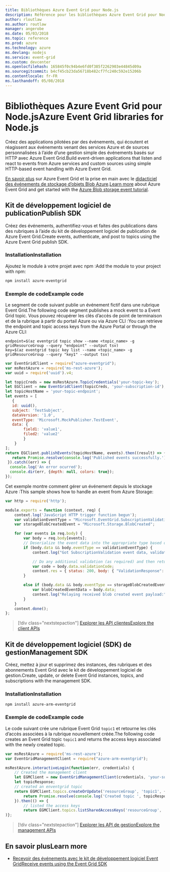 ```yaml
---
title: Bibliothèques Azure Event Grid pour Node.js
description: Référence pour les bibliothèques Azure Event Grid pour Node.js
author: rloutlaw
ms.author: routlaw
manager: angerobe
ms.date: 05/03/2018
ms.topic: reference
ms.prod: azure
ms.technology: azure
ms.devlang: nodejs
ms.service: event-grid
ms.custom: devcenter
ms.openlocfilehash: 165845f0c94b4e6fd0f385f2262903e44845d09a
ms.sourcegitcommit: b4cf45cb23da56718b482cf7fc240c592e15206b
ms.contentlocale: fr-FR
ms.lasthandoff: 05/08/2018
---
```

# <a name="azure-event-grid-libraries-for-nodejs"></a><span data-ttu-id="ea18c-103">Bibliothèques Azure Event Grid pour Node.js</span><span class="sxs-lookup"><span data-stu-id="ea18c-103">Azure Event Grid libraries for Node.js</span></span>

<span data-ttu-id="ea18c-104">Créez des applications pilotées par des événements, qui écoutent et réagissent aux événements venant des services Azure et de sources personnalisées à l’aide d’une gestion simple des événements basés sur HTTP avec Azure Event Grid.</span><span class="sxs-lookup"><span data-stu-id="ea18c-104">Build event-driven applications that listen and react to events from Azure services and custom sources using simple HTTP-based event handling with Azure Event Grid.</span></span>

<span data-ttu-id="ea18c-105">[En savoir plus](/azure/event-grid/overview) sur Azure Event Grid et la prise en main avec le [didacticiel des événements de stockage d’objets Blob Azure](/azure/storage/blobs/storage-blob-event-quickstart).</span><span class="sxs-lookup"><span data-stu-id="ea18c-105">[Learn more](/azure/event-grid/overview) about Azure Event Grid and get started with the [Azure Blob storage event tutorial](/azure/storage/blobs/storage-blob-event-quickstart).</span></span> 

## <a name="publish-sdk"></a><span data-ttu-id="ea18c-106">Kit de développement logiciel de publication</span><span class="sxs-lookup"><span data-stu-id="ea18c-106">Publish SDK</span></span>

<span data-ttu-id="ea18c-107">Créez des événements, authentifiez-vous et faites des publications dans des rubriques à l’aide du kit de développement logiciel de publication de Azure Event Grid.</span><span class="sxs-lookup"><span data-stu-id="ea18c-107">Create events, authenticate, and post to topics using the Azure Event Grid publish SDK.</span></span>

### <a name="installation"></a><span data-ttu-id="ea18c-108">Installation</span><span class="sxs-lookup"><span data-stu-id="ea18c-108">Installation</span></span>

<span data-ttu-id="ea18c-109">Ajoutez le module à votre projet avec npm :</span><span class="sxs-lookup"><span data-stu-id="ea18c-109">Add the module to your project with npm:</span></span>

```bash
npm install azure-eventgrid
```

### <a name="example-code"></a><span data-ttu-id="ea18c-110">Exemple de code</span><span class="sxs-lookup"><span data-stu-id="ea18c-110">Example code</span></span>

<span data-ttu-id="ea18c-111">Le segment de code suivant publie un événement fictif dans une rubrique Event Grid.</span><span class="sxs-lookup"><span data-stu-id="ea18c-111">The following code segment publishes a mock event to a Event Grid topic.</span></span> <span data-ttu-id="ea18c-112">Vous pouvez récupérer les clés d’accès de point de terminaison et de la rubrique à partir du portail Azure ou via Azure CLI :</span><span class="sxs-lookup"><span data-stu-id="ea18c-112">You can retrieve the endpoint and topic access keys from the Azure Portal or through the Azure CLI:</span></span>

```azurecli-interactive
endpoint=$(az eventgrid topic show --name <topic_name> -g gridResourceGroup --query "endpoint" --output tsv)
key=$(az eventgrid topic key list --name <topic_name> -g gridResourceGroup --query "key1" --output tsv)
```

```javascript
var EventGridClient = require("azure-eventgrid");
var msRestAzure = require('ms-rest-azure');
var uuid = require('uuid').v4;

let topicCreds = new msRestAzure.TopicCredentials('your-topic-key');
let EGClient = new EventGridClient(topicCreds, 'your-subscription-id');
let topicHostName = 'your-topic-endpoint';
let events = [
   {
   id: uuid(),
   subject: 'TestSubject',
   dataVersion: '1.0',
   eventType: 'Microsoft.MockPublisher.TestEvent',
   data: {
        field1: 'value1',
        filed2: 'value2'
        }
    }
];
return EGClient.publishEvents(topicHostName, events).then((result) => {
   return Promise.resolve(console.log('Published events successfully.'));
 }).catch((err) => {
  console.log('An error ocurred');
  console.dir(err, {depth: null, colors: true});
});
```

<span data-ttu-id="ea18c-113">Cet exemple montre comment gérer un événement depuis le stockage Azure :</span><span class="sxs-lookup"><span data-stu-id="ea18c-113">This sample shows how to handle an event from Azure Storage:</span></span>

```javascript
var http = require('http');

module.exports = function (context, req) {
    context.log('JavaScript HTTP trigger function begun');
    var validationEventType = "Microsoft.EventGrid.SubscriptionValidationEvent";
    var storageBlobCreatedEvent = "Microsoft.Storage.BlobCreated";

    for (var events in req.body) {
        var body = req.body[events];
        // Deserialize the event data into the appropriate type based on event type  
        if (body.data && body.eventType == validationEventType) {
            context.log("Got SubscriptionValidation event data, validation code: " + body.data.validationCode + " topic: " + body.topic);

            // Do any additional validation (as required) and then return back the below response
            var code = body.data.validationCode;
            context.res = { status: 200, body: { "ValidationResponse": code } };
        }

        else if (body.data && body.eventType == storageBlobCreatedEvent) {
            var blobCreatedEventData = body.data;
            context.log("Relaying received blob created event payload:" + JSON.stringify(blobCreatedEventData));
        }
    }
    context.done();
};
```

> [!div class="nextstepaction"]
> [<span data-ttu-id="ea18c-114">Explorer les API clientes</span><span class="sxs-lookup"><span data-stu-id="ea18c-114">Explore the client APIs</span></span>](/javascript/api/overview/azure/eventgrid/client)

## <a name="management-sdk"></a><span data-ttu-id="ea18c-115">Kit de développement logiciel (SDK) de gestion</span><span class="sxs-lookup"><span data-stu-id="ea18c-115">Management SDK</span></span>

<span data-ttu-id="ea18c-116">Créez, mettez à jour et supprimez des instances, des rubriques et des abonnements Event Grid avec le kit de développement logiciel de gestion.</span><span class="sxs-lookup"><span data-stu-id="ea18c-116">Create, update, or delete Event Grid instances, topics, and subscriptions with the management SDK.</span></span>

### <a name="installation"></a><span data-ttu-id="ea18c-117">Installation</span><span class="sxs-lookup"><span data-stu-id="ea18c-117">Installation</span></span>

```
npm install azure-arm-eventgrid
```

### <a name="example-code"></a><span data-ttu-id="ea18c-118">Exemple de code</span><span class="sxs-lookup"><span data-stu-id="ea18c-118">Example code</span></span>

<span data-ttu-id="ea18c-119">Le code suivant crée une rubrique Event Grid `topic1` et retourne les clés d’accès associées à la rubrique nouvellement créée.</span><span class="sxs-lookup"><span data-stu-id="ea18c-119">The following code creates an Event Grid topic `topic1` and returns the access keys associated with the newly created topic.</span></span>

```javascript
var msRestAzure = require('ms-rest-azure');
var EventGridManagementClient = require("azure-arm-eventgrid");

msRestAzure.interactiveLogin(function(err, credentials) {
    // Created the management client
    let EGMClient = new EventGridManagementClient(credentials, 'your-subscription-id');
    let topicResponse;
    // created an enventgrid topic
    return EGMClient.topics.createOrUpdate('resourceGroup', 'topic1', { location: 'westus' }).then((topicResponse) => {
        return Promise.resolve(console.log('Created topic ', topicResponse));
    }).then(() => {
        // listed the access keys
        return EGMClient.topics.listSharedAccessKeys('resourceGroup', 'topic1')}
)};
```

> [!div class="nextstepaction"]
> [<span data-ttu-id="ea18c-120">Explorer les API de gestion</span><span class="sxs-lookup"><span data-stu-id="ea18c-120">Explore the management APIs</span></span>](/javascript/api/overview/azure/eventgrid/management)

## <a name="learn-more"></a><span data-ttu-id="ea18c-121">En savoir plus</span><span class="sxs-lookup"><span data-stu-id="ea18c-121">Learn more</span></span>

- [<span data-ttu-id="ea18c-122">Recevoir des événements avec le kit de développement logiciel Event Grid</span><span class="sxs-lookup"><span data-stu-id="ea18c-122">Receive events using the Event Grid SDK</span></span>](/azure/event-grid/receive-events)